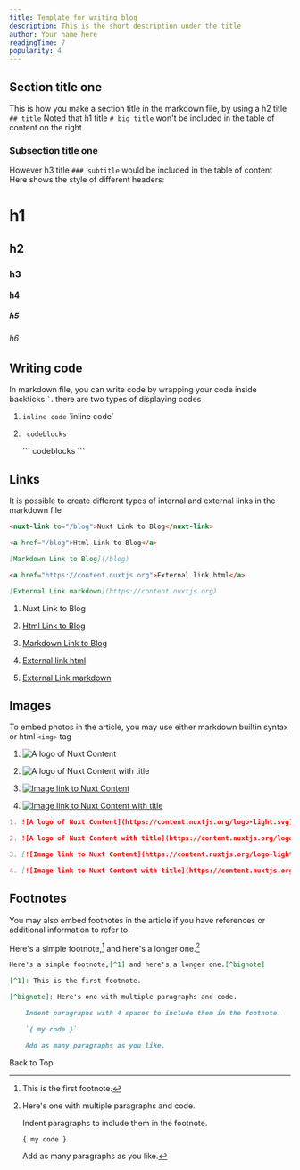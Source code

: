 ```yaml
---
title: Template for writing blog
description: This is the short description under the title
author: Your name here
readingTime: 7
popularity: 4
---
```


## Section title one

This is how you make a section title in the markdown file, by using a h2 title `## title`
Noted that h1 title `# big title` won't be included in the table of content on the right

### Subsection title one

However h3 title `### subtitle` would be included in the table of content
Here shows the style of different headers:

# h1

## h2

### h3

#### h4

##### h5

###### h6

## Writing code

In markdown file, you can write code by wrapping your code inside backticks `` ` ``. there are two types of displaying codes
1. `inline code` \`inline code\`
2. ```
    codeblocks
    ```
    \```
    codeblocks
    \```

## Links
It is possible to create different types of internal and external links in the markdown file

```markdown [link.md]
<nuxt-link to="/blog">Nuxt Link to Blog</nuxt-link>

<a href="/blog">Html Link to Blog</a>

[Markdown Link to Blog](/blog)

<a href="https://content.nuxtjs.org">External link html</a>

[External Link markdown](https://content.nuxtjs.org)
```

1. <nuxt-link to="/blog">Nuxt Link to Blog</nuxt-link>

2. <a href="/blog">Html Link to Blog</a>

3. [Markdown Link to Blog](/blog)

4. <a href="https://content.nuxtjs.org">External link html</a>

5. [External Link markdown](https://content.nuxtjs.org)

## Images
To embed photos in the article, you may use either markdown builtin syntax or html `<img>` tag

1. ![A logo of Nuxt Content](https://content.nuxtjs.org/logo-light.svg)

2. ![A logo of Nuxt Content with title](https://content.nuxtjs.org/logo-light.svg "A logo of Nuxt Content")

3. [![Image link to Nuxt Content](https://content.nuxtjs.org/logo-light.svg)](/)

4. [![Image link to Nuxt Content with title](https://content.nuxtjs.org/logo-light.svg "Image link to Nuxt Content")](/)

```markdown
1. ![A logo of Nuxt Content](https://content.nuxtjs.org/logo-light.svg)

2. ![A logo of Nuxt Content with title](https://content.nuxtjs.org/logo-light.svg "A logo of Nuxt Content")

3. [![Image link to Nuxt Content](https://content.nuxtjs.org/logo-light.svg)](/)

4. [![Image link to Nuxt Content with title](https://content.nuxtjs.org/logo-light.svg "Image link to Nuxt Content")](/)
```

## Footnotes
You may also embed footnotes in the article if you have references or additional information to refer to.

Here's a simple footnote,[^1] and here's a longer one.[^bignote]

[^1]: This is the first footnote.

[^bignote]: Here's one with multiple paragraphs and code.

    Indent paragraphs to include them in the footnote.

    `{ my code }`

    Add as many paragraphs as you like.


```md
Here's a simple footnote,[^1] and here's a longer one.[^bignote]

[^1]: This is the first footnote.

[^bignote]: Here's one with multiple paragraphs and code.

    Indent paragraphs with 4 spaces to include them in the footnote.

    `{ my code }`

    Add as many paragraphs as you like.

```

<nuxt-link to="#">Back to Top</nuxt-link>